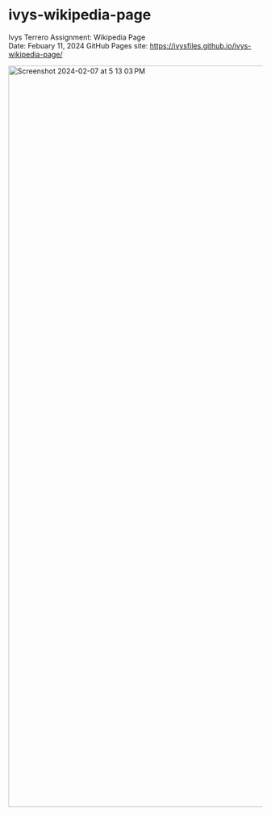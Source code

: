 # ivys-wikipedia-page
Ivys Terrero
Assignment: Wikipedia Page  
Date: Febuary 11, 2024
GitHub Pages site: https://ivysfiles.github.io/ivys-wikipedia-page/

<img width="1470" alt="Screenshot 2024-02-07 at 5 13 03 PM" src="https://github.com/Ivysfiles/ivys-wikipedia-page/assets/159372751/4d5bd601-b065-43cd-9788-bc116d1f211b">

